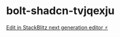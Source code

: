 # bolt-shadcn-tvjqexju

[Edit in StackBlitz next generation editor ⚡️](https://stackblitz.com/~/github.com/dwang97/bolt-shadcn-tvjqexju)